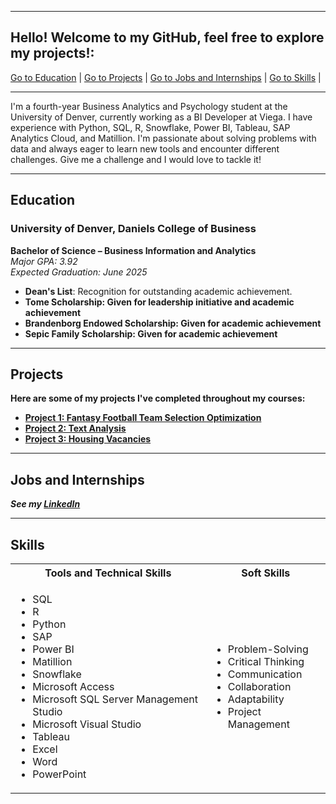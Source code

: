 <a name="top"></a>
<hr>

## Hello! Welcome to my GitHub, feel free to explore my projects!:
<a href="#education">Go to Education</a> | 
<a href="#Projects">Go to Projects</a> | 
<a href="#profExp">Go to Jobs and Internships</a> | 
<a href="#skills">Go to Skills</a> | 
<hr>

I'm a fourth-year Business Analytics and Psychology student at the University of Denver, currently working as a BI Developer at Viega. I have experience with Python, SQL, R, Snowflake, Power BI, Tableau, SAP Analytics Cloud, and Matillion. I'm passionate about solving problems with data and always eager to learn new tools and encounter different challenges. Give me a challenge and I would love to tackle it!

<a name="education"></a>
<hr>

## Education
### University of Denver, Daniels College of Business  
**Bachelor of Science – Business Information and Analytics**  
*Major GPA: 3.92*  
*Expected Graduation: June 2025*  

<ul>
  <li><b>Dean's List</b>: Recognition for outstanding academic achievement.</li>
  <li><b>Tome Scholarship: Given for leadership initiative and academic achievement </li>
  <li><b>Brandenborg Endowed Scholarship: Given for academic achievement</li>
  <li><b>Sepic Family Scholarship: Given for academic achievement</li>
</ul>

<!--➡️ **For more details, see my coursework and achievements:**  
a href="https://github.com/MouyseangAn/Education/tree/main" target="_blank">Education Details</a>-->

<a name="Projects"></a>
<hr>

## Projects
<p>Here are some of my projects I've completed throughout my courses:</p>
<ul>
  <li><a href="https://github.com/Audrey-Stuart0/Optimization-Project/tree/main">Project 1: Fantasy Football Team Selection Optimization</a></li>
  <li><a href="https://github.com/Audrey-Stuart0/Text-Analysis-Project">Project 2: Text Analysis</a></li>
  <li><a href="https://github.com/Audrey-Stuart0/Housing-PBI-Dashboard/tree/main">Project 3: Housing Vacancies</a></li>

</ul>

<a name="profExp"></a>
<hr>

## Jobs and Internships
<i>See my [LinkedIn](https://www.linkedin.com/in/audreystuart-/)</i>

<a name="skills"></a>
<hr>

## Skills

<table>
  <tr>
    <th>Tools and Technical Skills</th>
    <th>Soft Skills</th>
  </tr>
  <tr>
    <td>
      <ul>
        <li>SQL</li>
        <li>R</li>
        <li>Python</li>
        <li>SAP</li>
        <li>Power BI</li>
        <li>Matillion</li>
        <li>Snowflake</li>
        <li>Microsoft Access</li>
        <li>Microsoft SQL Server Management Studio</li>
        <li>Microsoft Visual Studio</li>
        <li>Tableau</li>
        <li>Excel</li>
        <li>Word</li>
        <li>PowerPoint</li>
      </ul>
    </td>
    <td>
      <ul>
        <li>Problem-Solving</li>
        <li>Critical Thinking</li>
        <li>Communication</li>
        <li>Collaboration</li>
        <li>Adaptability</li>
        <li>Project Management</li>
      </ul>
    </td>
  </tr>
</table>
